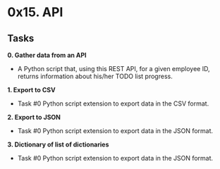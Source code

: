 # 0x15. API

## Tasks

**0. Gather data from an API**
* A Python script that, using this REST API, for a given employee ID, returns information about his/her TODO list progress.

**1. Export to CSV**
* Task #0 Python script extension to export data in the CSV format.

**2. Export to JSON**
* Task #0 Python script extension to export data in the JSON format.

**3. Dictionary of list of dictionaries**
* Task #0 Python script extension to export data in the JSON format.